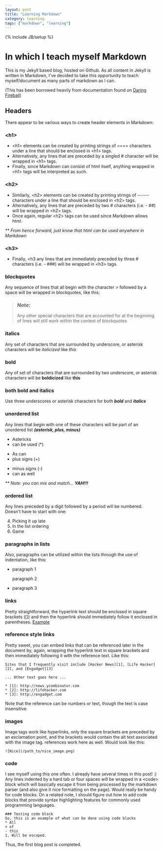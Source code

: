 ```yaml
---
layout: post
title: "Learning Markdown"
category: learning
tags: ["markdown", "learning"]
---
```

{% include JB/setup %}

In which I teach myself Markdown
================================

This is my Jekyll based blog, hosted on Github. As all content in Jekyll is written in Markdown, 
I've decided to take this opportunity to teach myself/document as many parts of markdown as I can.

(This has been borrowed heavily from documentation found on [Daring Fireball](http://daringfireball.net/projects/markdown/basics))

Headers
-------

There appear to be various ways to create header elements in Markdown:

### &lt;h1>

* &lt;h1> elements can be created by printing strings of ==== characters under a line that should be enclosed in &lt;h1> tags.
* Alternatively, any lines that are preceded by a singled # character will be wrapped in &lt;h1> tags.
* Finally, since Markdown can consist of html itself, anything wrapped in &lt;h1> tags will be interpreted as such.

### &lt;h2>

* Similarly, &lt;h2> elements can be created by printing strings of ------ characters under a line that should be enclosed in &lt;h2> tags.
* Alternatively, any lines that are preceded by two # characters (i.e. - ##) will be wrapped in &lt;h2> tags.
* Once again, regular &lt;h2> tags can be used since Markdown allows html.

_** From hence forward, just know that html can be used anywhere in Markdown_

### &lt;h3>

* Finally, &lt;h3 any lines that are immediately preceded by three # characters (i.e. - ###) will be wrapped in &lt;h3> tags.

### blockquotes

Any sequence of lines that all begin with the character > followed by a space will be wrapped in blockquotes, like this:

> ### _Note:_
>
> Any other special characters that are accounted for at the beginning of lines will still work within the context of blockquotes

### italics

Any set of characters that are surrounded by underscore, or asterisk characters will be _italicized_ like *this*

### bold

Any of set of characters that are surrounded by two underscore, or asterisk characters will be __boldicized__ like **this**

### both bold and italics

Use three underscores or asterisk characters for both ___bold___ and ***italics***

### unordered list

Any lines that begin with one of these characters will be part of an unordered list ___(asterisk, plus, minus)___

* Astericks
* can be used (*)

+ As can 
+ plus signs (+)

- minus signs (-)
- can as well

_** Note: you can mix and match..._ ___YAH!!!___

### ordered list

Any lines preceded by a digit followed by a period will be numbered. Doesn't have to start with one:

4. Picking it up late
5. In the list ordering
6. Game

### paragraphs in lists

Also, paragraphs can be utilized within the lists through the use of indentation, like this:

*   paragraph 1

    paragraph 2

*   paragraph 3

### links

Pretty straightforward, the hyperlink text should be enclosed in square brackets ([]) and then the hyperlink should immediately follow it enclosed in parentheses. [Example](http://example.com)

### reference style links

Pretty sweet, you can embed links that can be referenced later in the document by, again, wrapping the hyperlink text in square brackets and then immediately following it with the reference text. Like this:

    Sites that I frequently visit include [Hacker News][1], [Life Hacker][2], and [Engadget][3]
    
    ... Other text goes here ...
    
    * [1]: http://news.ycombinator.com
    * [2]: http://lifehacker.com
    * [3]: http://engadget.com
    
Note that the reference can be numbers or text, though the text is case insensitive.

### images

Image tags work like hyperlinks, only the square brackets are preceded by an exclamation point, and the brackets would contain the alt text associated with the image tag. references work here as well. Would look like this:

    ![Nice](/path_to/nice_image.png)
    
### code

I see myself using this one often. I already have several times in this post! :)
Any lines indented by a hard tab or four spaces will be wrapped in a &lt;code> block which will basically escape it from being processed by the markdown parser (and also give it nice formatting on the page). Would really be handy for code blocks.
On a related note, I should figure out how to add code blocks that provide syntax highlighting features for commonly used programming languages.

    ### Testing code block
    So, this is an example of what can be done using code blocks
    * All
    + of
    - this
    1. Will be escaped.
    
Thus, the first blog post is completed.